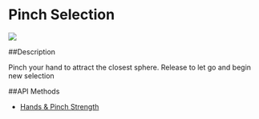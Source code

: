 Pinch Selection
=====

<img src="http://i.imgur.com/R4WOVAv.png">

##Description

Pinch your hand to attract the closest sphere. Release to let go and begin new selection

##API Methods
* [Hands & Pinch Strength](https://developer.leapmotion.com/documentation/skeletal/javascript/api/Leap.Hand.html#pinchStrength)
